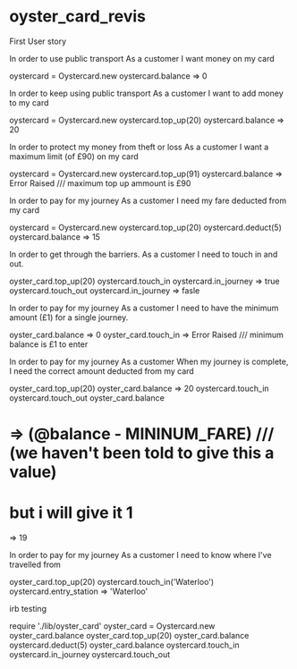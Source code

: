 # oyster_card_revis

First User story

In order to use public transport
As a customer
I want money on my card


oystercard = Oystercard.new
oystercard.balance
=> 0


In order to keep using public transport
As a customer
I want to add money to my card

oystercard = Oystercard.new
oystercard.top_up(20)
oystercard.balance
=> 20

In order to protect my money from theft or loss
As a customer
I want a maximum limit (of £90) on my card


oystercard = Oystercard.new
oystercard.top_up(91)
oystercard.balance
=> Error Raised /// maximum top up ammount is £90


In order to pay for my journey
As a customer
I need my fare deducted from my card

oystercard = Oystercard.new
oystercard.top_up(20)
oystercard.deduct(5)
oystercard.balance
=> 15


In order to get through the barriers.
As a customer
I need to touch in and out.


oyster_card.top_up(20)
oystercard.touch_in
oystercard.in_journey
=> true
oystercard.touch_out
oystercard.in_journey
=> fasle


In order to pay for my journey
As a customer
I need to have the minimum amount (£1) for a single journey.


oyster_card.balance
=> 0
oyster_card.touch_in
=> Error Raised /// minimum balance is £1 to enter


In order to pay for my journey
As a customer
When my journey is complete, I need the correct amount deducted from my card


oyster_card.top_up(20)
oyster_card.balance
=> 20
oystercard.touch_in
oystercard.touch_out
oyster_card.balance
# => (@balance - MININUM_FARE) /// (we haven't been told to give this a value)
# but i will give it 1
=> 19


In order to pay for my journey
As a customer
I need to know where I've travelled from


oyster_card.top_up(20)
oystercard.touch_in('Waterloo')
oystercard.entry_station
=> 'Waterloo'


irb testing

require './lib/oyster_card'
oyster_card = Oystercard.new
oyster_card.balance
oyster_card.top_up(20)
oyster_card.balance
oystercard.deduct(5)
oyster_card.balance
oystercard.touch_in
oystercard.in_journey
oystercard.touch_out
